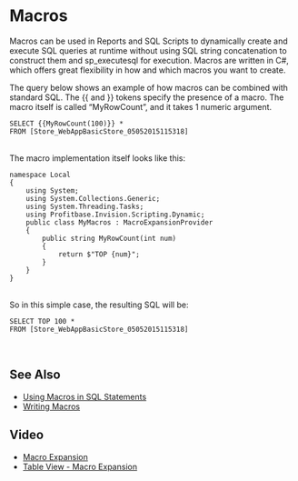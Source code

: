 # Macros

Macros can be used in Reports and SQL Scripts to dynamically create and execute SQL queries at runtime without using SQL string concatenation to construct them and sp_executesql for execution. Macros are written in C#, which offers great flexibility in how and which macros you want to create.

The query below shows an example of how macros can be combined with standard SQL. The {{ and }} tokens specify the presence of a macro. The macro itself is called “MyRowCount”, and it takes 1 numeric argument.

    SELECT {{MyRowCount(100)}} *
    FROM [Store_WebAppBasicStore_05052015115318]

<br/>The macro implementation itself looks like this:

    namespace Local
    {
        using System;
        using System.Collections.Generic;
        using System.Threading.Tasks;
        using Profitbase.Invision.Scripting.Dynamic;
        public class MyMacros : MacroExpansionProvider
        {
            public string MyRowCount(int num)
            {
                return $"TOP {num}";
            }
        }
    }

<br/>So in this simple case, the resulting SQL will be:

    SELECT TOP 100 *
    FROM [Store_WebAppBasicStore_05052015115318]

<br/>

## See Also

- [Using Macros in SQL Statements](macros/usingmacros.md)
- [Writing Macros](macros/writingmacros.md)

## Video
* [Macro Expansion](../videos/tableview.md)
* [Table View - Macro Expansion](https://profitbasedocs.blob.core.windows.net/videos/Table%20View%20-%20Macro%20Expansion.mp4)
